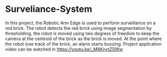# Surveliance-System
 In this project, the Robotic Arm Edge is used to perform surveillance on a red brick. The robot detects the red brick using image segmentation by thresholding, the robot is moved using two degress of freedom to keep the camera at the centroid of the brick as the brick is moved. At the point where the robot lose track of the brick, an alarm starts buzzing.
Project application video can be watched in https://youtu.be/_M8KnytZSWw
